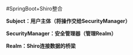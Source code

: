 #SpringBoot+Shiro整合

**Subject：用户主体（将操作交给SecurityManager）**

**SecurityManager：安全管理器（管理Realm）**

**Realm：Shiro连接数据的桥梁**



